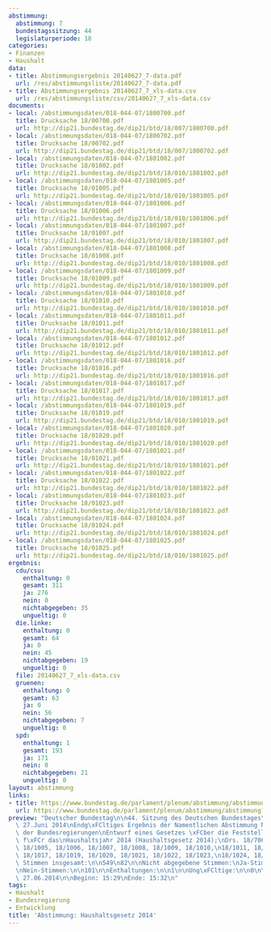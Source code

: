 ```yaml
---
abstimmung:
  abstimmung: 7
  bundestagssitzung: 44
  legislaturperiode: 18
categories:
- Finanzen
- Haushalt
data:
- title: Abstimmungsergebnis 20140627_7-data.pdf
  url: /res/abstimmungsliste/20140627_7-data.pdf
- title: Abstimmungsergebnis 20140627_7_xls-data.csv
  url: /res/abstimmungsliste/csv/20140627_7_xls-data.csv
documents:
- local: /abstimmungsdaten/018-044-07/1800700.pdf
  title: Drucksache 18/00700.pdf
  url: http://dip21.bundestag.de/dip21/btd/18/007/1800700.pdf
- local: /abstimmungsdaten/018-044-07/1800702.pdf
  title: Drucksache 18/00702.pdf
  url: http://dip21.bundestag.de/dip21/btd/18/007/1800702.pdf
- local: /abstimmungsdaten/018-044-07/1801002.pdf
  title: Drucksache 18/01002.pdf
  url: http://dip21.bundestag.de/dip21/btd/18/010/1801002.pdf
- local: /abstimmungsdaten/018-044-07/1801005.pdf
  title: Drucksache 18/01005.pdf
  url: http://dip21.bundestag.de/dip21/btd/18/010/1801005.pdf
- local: /abstimmungsdaten/018-044-07/1801006.pdf
  title: Drucksache 18/01006.pdf
  url: http://dip21.bundestag.de/dip21/btd/18/010/1801006.pdf
- local: /abstimmungsdaten/018-044-07/1801007.pdf
  title: Drucksache 18/01007.pdf
  url: http://dip21.bundestag.de/dip21/btd/18/010/1801007.pdf
- local: /abstimmungsdaten/018-044-07/1801008.pdf
  title: Drucksache 18/01008.pdf
  url: http://dip21.bundestag.de/dip21/btd/18/010/1801008.pdf
- local: /abstimmungsdaten/018-044-07/1801009.pdf
  title: Drucksache 18/01009.pdf
  url: http://dip21.bundestag.de/dip21/btd/18/010/1801009.pdf
- local: /abstimmungsdaten/018-044-07/1801010.pdf
  title: Drucksache 18/01010.pdf
  url: http://dip21.bundestag.de/dip21/btd/18/010/1801010.pdf
- local: /abstimmungsdaten/018-044-07/1801011.pdf
  title: Drucksache 18/01011.pdf
  url: http://dip21.bundestag.de/dip21/btd/18/010/1801011.pdf
- local: /abstimmungsdaten/018-044-07/1801012.pdf
  title: Drucksache 18/01012.pdf
  url: http://dip21.bundestag.de/dip21/btd/18/010/1801012.pdf
- local: /abstimmungsdaten/018-044-07/1801016.pdf
  title: Drucksache 18/01016.pdf
  url: http://dip21.bundestag.de/dip21/btd/18/010/1801016.pdf
- local: /abstimmungsdaten/018-044-07/1801017.pdf
  title: Drucksache 18/01017.pdf
  url: http://dip21.bundestag.de/dip21/btd/18/010/1801017.pdf
- local: /abstimmungsdaten/018-044-07/1801019.pdf
  title: Drucksache 18/01019.pdf
  url: http://dip21.bundestag.de/dip21/btd/18/010/1801019.pdf
- local: /abstimmungsdaten/018-044-07/1801020.pdf
  title: Drucksache 18/01020.pdf
  url: http://dip21.bundestag.de/dip21/btd/18/010/1801020.pdf
- local: /abstimmungsdaten/018-044-07/1801021.pdf
  title: Drucksache 18/01021.pdf
  url: http://dip21.bundestag.de/dip21/btd/18/010/1801021.pdf
- local: /abstimmungsdaten/018-044-07/1801022.pdf
  title: Drucksache 18/01022.pdf
  url: http://dip21.bundestag.de/dip21/btd/18/010/1801022.pdf
- local: /abstimmungsdaten/018-044-07/1801023.pdf
  title: Drucksache 18/01023.pdf
  url: http://dip21.bundestag.de/dip21/btd/18/010/1801023.pdf
- local: /abstimmungsdaten/018-044-07/1801024.pdf
  title: Drucksache 18/01024.pdf
  url: http://dip21.bundestag.de/dip21/btd/18/010/1801024.pdf
- local: /abstimmungsdaten/018-044-07/1801025.pdf
  title: Drucksache 18/01025.pdf
  url: http://dip21.bundestag.de/dip21/btd/18/010/1801025.pdf
ergebnis:
  cdu/csu:
    enthaltung: 0
    gesamt: 311
    ja: 276
    nein: 0
    nichtabgegeben: 35
    ungueltig: 0
  die.linke:
    enthaltung: 0
    gesamt: 64
    ja: 0
    nein: 45
    nichtabgegeben: 19
    ungueltig: 0
  file: 20140627_7_xls-data.csv
  gruenen:
    enthaltung: 0
    gesamt: 63
    ja: 0
    nein: 56
    nichtabgegeben: 7
    ungueltig: 0
  spd:
    enthaltung: 1
    gesamt: 193
    ja: 171
    nein: 0
    nichtabgegeben: 21
    ungueltig: 0
layout: abstimmung
links:
- title: https://www.bundestag.de/parlament/plenum/abstimmung/abstimmung?id=289
  url: https://www.bundestag.de/parlament/plenum/abstimmung/abstimmung?id=289
preview: "Deutscher Bundestag\n\n44. Sitzung des Deutschen Bundestages\nam Freitag,\
  \ 27.Juni 2014\nEndg\xFCltiges Ergebnis der Namentlichen Abstimmung Nr. 7\n\nGesetzentwurf\
  \ der Bundesregierungen\nEntwurf eines Gesetzes \xFCber die Feststellung des Bundeshaushaltsplans\
  \ f\xFCr das\nHaushaltsjahr 2014 (Haushaltsgesetz 2014);\nDrs. 18/700, 18/702, 18/1002,\
  \ 18/1005, 18/1006, 18/1007, 18/1008, 18/1009, 18/1010,\n18/1011, 18/1012, 18/1016,\
  \ 18/1017, 18/1019, 18/1020, 18/1021, 18/1022, 18/1023,\n18/1024, 18/1025\n\nAbgegebene\
  \ Stimmen insgesamt:\n\n549\n82\n\nNicht abgegebene Stimmen:\nJa-Stimmen:\n\n447\n\
  \nNein-Stimmen:\n\n101\n\nEnthaltungen:\n\n1\n\nUng\xFCltige:\n\n0\n\nBerlin, den\
  \ 27.06.2014\n\nBeginn: 15:29\nEnde: 15:32\n"
tags:
- Haushalt
- Bundesregierung
- Entwicklung
title: 'Abstimmung: Haushaltsgesetz 2014'
---
```

